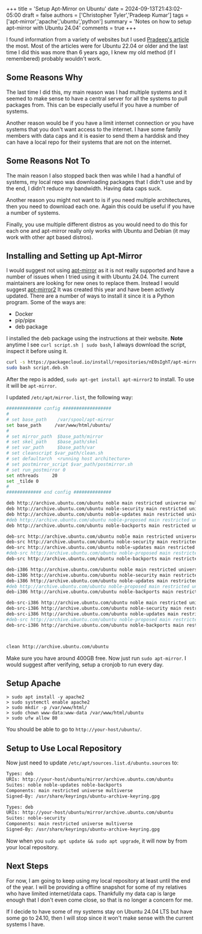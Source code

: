 +++
title = 'Setup Apt-Mirror on Ubuntu'
date = 2024-09-13T21:43:02-05:00
draft = false
authors = ['Christopher Tyler','Pradeep Kumar']
tags = ['apt-mirror','apache','ubuntu','python']
summary = 'Notes on how to setup apt-mirror with Ubuntu 24.04'
comments = true
+++

I found information from a variety of websites but I used
[Pradeep's article](https://www.linuxtechi.com/setup-local-apt-repository-server-ubuntu/)
the most.
Most of the articles were for Ubuntu 22.04 or older and the last time I did this
was more than 6 years ago, I knew my old method (if I remembered) probably
wouldn't work.

## Some Reasons Why

The last time I did this, my main reason was I had multiple systems and it
seemed to make sense to have a central server for all the systems to pull
packages from.
This can be especially useful if you have a number of systems.

Another reason would be if you have a limit internet connection or you have
systems that you don't want access to the internet.
I have some family members with data caps and it is easier to send them a
harddisk and they can have a local repo for their systems that are not on the
internet.

## Some Reasons Not To

The main reason I also stopped back then was while I had a handful of systems,
my local repo was downloading packages that I didn't use and by the end, I didn't
reduce my bandwidth.
Having data caps suck.

Another reason you might not want to is if you need multiple architectures, then
you need to download each one.
Again this could be useful if you have a number of systems.

Finally, you use multiple different distros as you would need to do this for
each one and apt-mirror really only works with Ubuntu and Debian (it may work
with other apt based distros).

## Installing and Setting up Apt-Mirror

I would suggest not using [apt-mirror](https://apt-mirror.github.io) as it is
not really supported and have a number of issues when I tried using it with
Ubuntu 24.04.
The current maintainers are looking for new ones to replace them.
Instead I would suggest [apt-mirror2](https://gitlab.com/apt-mirror2/apt-mirror2)
It was created this year and have been actively updated.
There are a number of ways to install it since it is a Python program.
Some of the ways are:

- Docker
- pip/pipx
- deb package

I installed the deb package using the instructions at their website.
**Note** anytime I see `curl script.sh | sudo bash`, I always download the
script, inspect it before using it.

```bash
curl -s https://packagecloud.io/install/repositories/nE0sIghT/apt-mirror2/script.deb.sh > script.deb.sh
sudo bash script.deb.sh
```

After the repo is added, `sudo apt-get install apt-mirror2` to install.
To use it will be `apt-mirror`.

I updated `/etc/apt/mirror.list`, the following way:

```bash
############# config ##################
#
# set base_path    /var/spool/apt-mirror
set base_path     /var/www/html/ubuntu/
#
# set mirror_path  $base_path/mirror
# set skel_path    $base_path/skel
# set var_path     $base_path/var
# set cleanscript $var_path/clean.sh
# set defaultarch  <running host architecture>
# set postmirror_script $var_path/postmirror.sh
# set run_postmirror 0
set nthreads     20
set _tilde 0
#
############# end config ##############

deb http://archive.ubuntu.com/ubuntu noble main restricted universe multiverse
deb http://archive.ubuntu.com/ubuntu noble-security main restricted universe multiverse
deb http://archive.ubuntu.com/ubuntu noble-updates main restricted universe multiverse
#deb http://archive.ubuntu.com/ubuntu noble-proposed main restricted universe multiverse
deb http://archive.ubuntu.com/ubuntu noble-backports main restricted universe multiverse

deb-src http://archive.ubuntu.com/ubuntu noble main restricted universe multiverse
deb-src http://archive.ubuntu.com/ubuntu noble-security main restricted universe multiverse
deb-src http://archive.ubuntu.com/ubuntu noble-updates main restricted universe multiverse
#deb-src http://archive.ubuntu.com/ubuntu noble-proposed main restricted universe multiverse
deb-src http://archive.ubuntu.com/ubuntu noble-backports main restricted universe multiverse

deb-i386 http://archive.ubuntu.com/ubuntu noble main restricted universe multiverse
deb-i386 http://archive.ubuntu.com/ubuntu noble-security main restricted universe multiverse
deb-i386 http://archive.ubuntu.com/ubuntu noble-updates main restricted universe multiverse
#deb http://archive.ubuntu.com/ubuntu noble-proposed main restricted universe multiverse
deb-i386 http://archive.ubuntu.com/ubuntu noble-backports main restricted universe multiverse

deb-src-i386 http://archive.ubuntu.com/ubuntu noble main restricted universe multiverse
deb-src-i386 http://archive.ubuntu.com/ubuntu noble-security main restricted universe multiverse
deb-src-i386 http://archive.ubuntu.com/ubuntu noble-updates main restricted universe multiverse
#deb-src http://archive.ubuntu.com/ubuntu noble-proposed main restricted universe multiverse
deb-src-i386 http://archive.ubuntu.com/ubuntu noble-backports main restricted universe multiverse



clean http://archive.ubuntu.com/ubuntu
```

Make sure you have around 400GB free.
Now just run `sudo apt-mirror`.
I would suggest after verifying, setup a cronjob to run every day.

## Setup Apache

```
> sudo apt install -y apache2
> sudo systemctl enable apache2
> sudo mkdir -p /var/www/html/
> sudo chown www-data:www-data /var/www/html/ubuntu
> sudo ufw allow 80
```
You should be able to go to `http://your-host/ubuntu/`.

## Setup to Use Local Repository

Now just need to update `/etc/apt/sources.list.d/ubuntu.sources` to:

```bash
Types: deb
URIs: http://your-host/ubuntu/mirror/archive.ubuntu.com/ubuntu 
Suites: noble noble-updates noble-backports
Components: main restricted universe multiverse
Signed-By: /usr/share/keyrings/ubuntu-archive-keyring.gpg

Types: deb
URIs: http://your-host/ubuntu/mirror/archive.ubuntu.com/ubuntu
Suites: noble-security
Components: main restricted universe multiverse
Signed-By: /usr/share/keyrings/ubuntu-archive-keyring.gpg
```

Now when you `sudo apt update && sudo apt upgrade`, it will now by from your
local repository.

## Next Steps

For now, I am going to keep using my local repository at least until the end of
the year.
I will be providing a offline snapshot for some of my relatives who have limited
internet/data caps.
Thankfully my data cap is large enough that I don't even come close, so that is
no longer a concern for me.

If I decide to have some of my systems stay on Ubuntu 24.04 LTS but have some go
to 24.10, then I will stop since it won't make sense with the current systems
I have.

